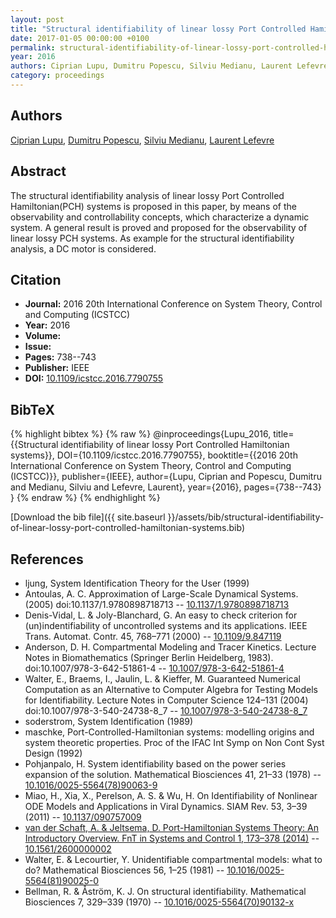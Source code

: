 ```yaml
---
layout: post
title: "Structural identifiability of linear lossy Port Controlled Hamiltonian systems"
date: 2017-01-05 00:00:00 +0100
permalink: structural-identifiability-of-linear-lossy-port-controlled-hamiltonian-systems
year: 2016
authors: Ciprian Lupu, Dumitru Popescu, Silviu Medianu, Laurent Lefevre
category: proceedings
---
```

 
## Authors
[Ciprian Lupu](authors/ciprian-lupu), [Dumitru Popescu](authors/dumitru-popescu), [Silviu Medianu](authors/silviu-medianu), [Laurent Lefevre](authors/laurent-lefevre)
 
## Abstract
The structural identifiability analysis of linear lossy Port Controlled Hamiltonian(PCH) systems is proposed in this paper, by means of the observability and controllability concepts, which characterize a dynamic system. A general result is proved and proposed for the observability of linear lossy PCH systems. As example for the structural identifiability analysis, a DC motor is considered.
 
## Citation
- **Journal:** 2016 20th International Conference on System Theory, Control and Computing (ICSTCC)
- **Year:** 2016
- **Volume:** 
- **Issue:** 
- **Pages:** 738--743
- **Publisher:** IEEE
- **DOI:** [10.1109/icstcc.2016.7790755](https://doi.org/10.1109/icstcc.2016.7790755)
 
## BibTeX
{% highlight bibtex %}
{% raw %}
@inproceedings{Lupu_2016,
  title={{Structural identifiability of linear lossy Port Controlled Hamiltonian systems}},
  DOI={10.1109/icstcc.2016.7790755},
  booktitle={{2016 20th International Conference on System Theory, Control and Computing (ICSTCC)}},
  publisher={IEEE},
  author={Lupu, Ciprian and Popescu, Dumitru and Medianu, Silviu and Lefevre, Laurent},
  year={2016},
  pages={738--743}
}
{% endraw %}
{% endhighlight %}
 
[Download the bib file]({{ site.baseurl }}/assets/bib/structural-identifiability-of-linear-lossy-port-controlled-hamiltonian-systems.bib)
 
## References
- ljung, System Identification Theory for the User (1999)
- Antoulas, A. C. Approximation of Large-Scale Dynamical Systems. (2005) doi:10.1137/1.9780898718713 -- [10.1137/1.9780898718713](https://doi.org/10.1137/1.9780898718713)
- Denis-Vidal, L. & Joly-Blanchard, G. An easy to check criterion for (un)indentifiability of uncontrolled systems and its applications. IEEE Trans. Automat. Contr. 45, 768–771 (2000) -- [10.1109/9.847119](https://doi.org/10.1109/9.847119)
- Anderson, D. H. Compartmental Modeling and Tracer Kinetics. Lecture Notes in Biomathematics (Springer Berlin Heidelberg, 1983). doi:10.1007/978-3-642-51861-4 -- [10.1007/978-3-642-51861-4](https://doi.org/10.1007/978-3-642-51861-4)
- Walter, E., Braems, I., Jaulin, L. & Kieffer, M. Guaranteed Numerical Computation as an Alternative to Computer Algebra for Testing Models for Identifiability. Lecture Notes in Computer Science 124–131 (2004) doi:10.1007/978-3-540-24738-8_7 -- [10.1007/978-3-540-24738-8_7](https://doi.org/10.1007/978-3-540-24738-8_7)
- soderstrom, System Identification (1989)
- maschke, Port-Controlled-Hamiltonian systems: modelling origins and system theoretic properties. Proc of the IFAC Int Symp on Non Cont Syst Design (1992)
- Pohjanpalo, H. System identifiability based on the power series expansion of the solution. Mathematical Biosciences 41, 21–33 (1978) -- [10.1016/0025-5564(78)90063-9](https://doi.org/10.1016/0025-5564(78)90063-9)
- Miao, H., Xia, X., Perelson, A. S. & Wu, H. On Identifiability of Nonlinear ODE Models and Applications in Viral Dynamics. SIAM Rev. 53, 3–39 (2011) -- [10.1137/090757009](https://doi.org/10.1137/090757009)
- [van der Schaft, A. & Jeltsema, D. Port-Hamiltonian Systems Theory: An Introductory Overview. FnT in Systems and Control 1, 173–378 (2014)](port-hamiltonian-systems-theory-an-introductory-overview) -- [10.1561/2600000002](https://doi.org/10.1561/2600000002)
- Walter, E. & Lecourtier, Y. Unidentifiable compartmental models: what to do? Mathematical Biosciences 56, 1–25 (1981) -- [10.1016/0025-5564(81)90025-0](https://doi.org/10.1016/0025-5564(81)90025-0)
- Bellman, R. & Åström, K. J. On structural identifiability. Mathematical Biosciences 7, 329–339 (1970) -- [10.1016/0025-5564(70)90132-x](https://doi.org/10.1016/0025-5564(70)90132-x)

